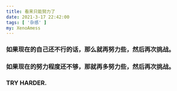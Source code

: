 ```yaml
---
title: 看来只能努力了
date: 2021-3-17 22:42:00
tags: [ '杂感' ]
my: XenoAmess
---
```


### 如果现在的自己还不行的话，那么就再努力些，然后再次挑战。

### 如果现在的努力程度还不够，那就再多努力些，然后再次挑战。

### TRY HARDER.
